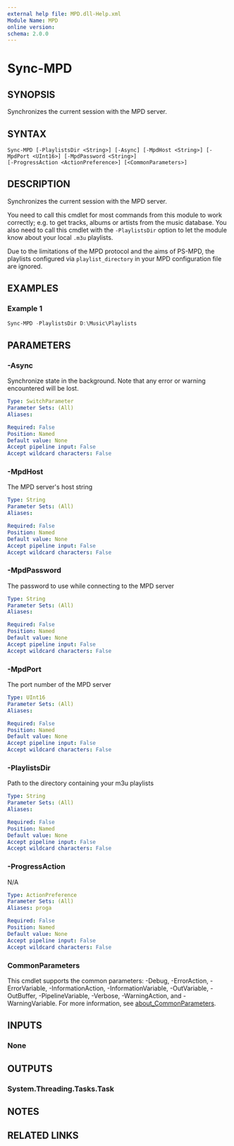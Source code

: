 ```yaml
---
external help file: MPD.dll-Help.xml
Module Name: MPD
online version:
schema: 2.0.0
---
```


# Sync-MPD

## SYNOPSIS
Synchronizes the current session with the MPD server.

## SYNTAX

```
Sync-MPD [-PlaylistsDir <String>] [-Async] [-MpdHost <String>] [-MpdPort <UInt16>] [-MpdPassword <String>]
[-ProgressAction <ActionPreference>] [<CommonParameters>]
```

## DESCRIPTION
Synchronizes the current session with the MPD server.

You need to call this cmdlet for most commands from this module to work correctly; e.g. to get tracks, albums or artists from the music database.
You also need to call this cmdlet with the `-PlaylistsDir` option to let the module know about your local `.m3u` playlists.

Due to the limitations of the MPD protocol and the aims of PS-MPD, the playlists configured via `playlist_directory` in your MPD configuration file are ignored.

## EXAMPLES

### Example 1
```powershell
Sync-MPD -PlaylistsDir D:\Music\Playlists
```


## PARAMETERS

### -Async
Synchronize state in the background.
Note that any error or warning encountered will be lost.

```yaml
Type: SwitchParameter
Parameter Sets: (All)
Aliases:

Required: False
Position: Named
Default value: None
Accept pipeline input: False
Accept wildcard characters: False
```

### -MpdHost
The MPD server's host string

```yaml
Type: String
Parameter Sets: (All)
Aliases:

Required: False
Position: Named
Default value: None
Accept pipeline input: False
Accept wildcard characters: False
```

### -MpdPassword
The password to use while connecting to the MPD server

```yaml
Type: String
Parameter Sets: (All)
Aliases:

Required: False
Position: Named
Default value: None
Accept pipeline input: False
Accept wildcard characters: False
```

### -MpdPort
The port number of the MPD server

```yaml
Type: UInt16
Parameter Sets: (All)
Aliases:

Required: False
Position: Named
Default value: None
Accept pipeline input: False
Accept wildcard characters: False
```

### -PlaylistsDir
Path to the directory containing your m3u playlists

```yaml
Type: String
Parameter Sets: (All)
Aliases:

Required: False
Position: Named
Default value: None
Accept pipeline input: False
Accept wildcard characters: False
```

### -ProgressAction
N/A

```yaml
Type: ActionPreference
Parameter Sets: (All)
Aliases: proga

Required: False
Position: Named
Default value: None
Accept pipeline input: False
Accept wildcard characters: False
```

### CommonParameters
This cmdlet supports the common parameters: -Debug, -ErrorAction, -ErrorVariable, -InformationAction, -InformationVariable, -OutVariable, -OutBuffer, -PipelineVariable, -Verbose, -WarningAction, and -WarningVariable. For more information, see [about_CommonParameters](http://go.microsoft.com/fwlink/?LinkID=113216).

## INPUTS

### None

## OUTPUTS

### System.Threading.Tasks.Task

## NOTES

## RELATED LINKS
